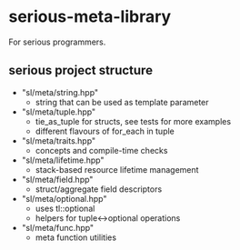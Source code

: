 # serious-meta-library
For serious programmers.

## serious project structure 

- "sl/meta/string.hpp" 
    - string that can be used as template parameter
- "sl/meta/tuple.hpp"
    - tie_as_tuple for structs, see tests for more examples
    - different flavours of for_each in tuple
- "sl/meta/traits.hpp"
    - concepts and compile-time checks 
- "sl/meta/lifetime.hpp"
    - stack-based resource lifetime management
- "sl/meta/field.hpp"
    - struct/aggregate field descriptors
- "sl/meta/optional.hpp"
    - uses tl::optional
    - helpers for tuple<->optional operations
- "sl/meta/func.hpp"
    - meta function utilities

